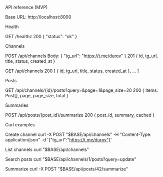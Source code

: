 API reference (MVP)

Base URL: http://localhost:8000

Health

GET /healthz
200 { "status": "ok" }

Channels

POST /api/channels
Body: { "tg_url": "https://t.me/durov" }
201 { id, tg_url, title, status, created_at }

GET /api/channels
200 [ { id, tg_url, title, status, created_at }, ... ]

Posts

GET /api/channels/{id}/posts?query=&page=1&page_size=20
200 { items: Post[], page, page_size, total }

Summaries

POST /api/posts/{post_id}/summarize
200 { post_id, summary, cached }

Curl examples

Create channel
curl -X POST "$BASE/api/channels" -H "Content-Type: application/json" -d '{"tg_url":"https://t.me/durov"}'

List channels
curl "$BASE/api/channels"

Search posts
curl "$BASE/api/channels/1/posts?query=update"

Summarize
curl -X POST "$BASE/api/posts/42/summarize"


